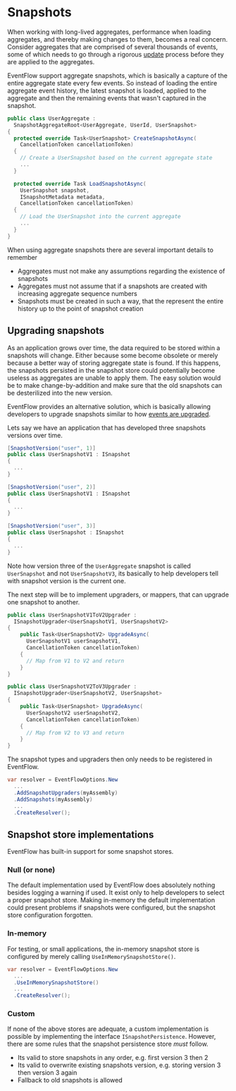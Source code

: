 # Snapshots

When working with long-lived aggregates, performance when loading aggregates,
and thereby making changes to them, becomes a real concern.
Consider aggregates that are comprised of several
thousands of events, some of which needs to go through a rigorous
[update](./EventUpgrade.md) process before they are applied to the aggregates.

EventFlow support aggregate snapshots, which is basically a capture of the
entire aggregate state every few events. So instead of loading the entire
aggregate event history, the latest snapshot is loaded, applied to the aggregate
and then the remaining events that wasn't captured in the snapshot.

```csharp
public class UserAggregate :
  SnapshotAggregateRoot<UserAggregate, UserId, UserSnapshot>
{
  protected override Task<UserSnapshot> CreateSnapshotAsync(
    CancellationToken cancellationToken)
  {
    // Create a UserSnapshot based on the current aggregate state
    ...
  }

  protected override Task LoadSnapshotAsync(
    UserSnapshot snapshot,
    ISnapshotMetadata metadata,
    CancellationToken cancellationToken)
  {
    // Load the UserSnapshot into the current aggregate
    ...
  }
}
```

When using aggregate snapshots there are several important details to remember

* Aggregates must not make any assumptions regarding the existence of snapshots
* Aggregates must not assume that if a snapshots are created with increasing
  aggregate sequence numbers
* Snapshots must be created in such a way, that the represent the entire
  history up to the point of snapshot creation

## Upgrading snapshots

As an application grows over time, the data required to be stored within a
snapshots will change. Either because some become obsolete or merely because
a better way of storing aggregate state is found. If this happens, the snapshots
persisted in the snapshot store could potentially become useless as aggregates
are unable to apply them. The easy solution would be to make change-by-addition
and make sure that the old snapshots can be desterilized into the new version.

EventFlow provides an alternative solution, which is basically allowing
developers to upgrade snapshots similar to how
[events are upgraded](./EventUpgrade.md).

Lets say we have an application that has developed three snapshots versions
over time.

```csharp
[SnapshotVersion("user", 1)]
public class UserSnapshotV1 : ISnapshot
{
  ...
}

[SnapshotVersion("user", 2)]
public class UserSnapshotV1 : ISnapshot
{
  ...
}

[SnapshotVersion("user", 3)]
public class UserSnapshot : ISnapshot
{
  ...
}
```

Note how version three of the `UserAggregate` snapshot is called `UserSnapshot`
and not `UserSnapshotV3`, its basically to help developers tell with snapshot
version is the current one.

The next step will be to implement upgraders, or mappers, that can upgrade one
snapshot to another.

```csharp
public class UserSnapshotV1ToV2Upgrader :
  ISnapshotUpgrader<UserSnapshotV1, UserSnapshotV2>
{
    public Task<UserSnapshotV2> UpgradeAsync(
      UserSnapshotV1 userSnapshotV1,
      CancellationToken cancellationToken)
    {
      // Map from V1 to V2 and return
    }
}

public class UserSnapshotV2ToV3Upgrader :
  ISnapshotUpgrader<UserSnapshotV2, UserSnapshot>
{
    public Task<UserSnapshot> UpgradeAsync(
      UserSnapshotV2 userSnapshotV2,
      CancellationToken cancellationToken)
    {
      // Map from V2 to V3 and return
    }
}
```

The snapshot types and upgraders then only needs to be registered in EventFlow.

```csharp
var resolver = EventFlowOptions.New
  ...
  .AddSnapshotUpgraders(myAssembly)
  .AddSnapshots(myAssembly)
  ...
  .CreateResolver();
```


## Snapshot store implementations

EventFlow has built-in support for some snapshot stores.

### Null (or none)

The default implementation used by EventFlow does absolutely nothing besides
logging a warning if used. It exist only to help developers to select a proper
snapshot store. Making in-memory the default implementation could present
problems if snapshots were configured, but the snapshot store configuration
forgotten.

### In-memory

For testing, or small applications, the in-memory snapshot store is configured
by merely calling `UseInMemorySnapshotStore()`.

```csharp
var resolver = EventFlowOptions.New
  ...
  .UseInMemorySnapshotStore()
  ...
  .CreateResolver();
```

### Custom

If none of the above stores are adequate, a custom implementation is possible
by implementing the interface `ISnapshotPersistence`. However, there are
some rules that the snapshot persistence store _must_ follow.

* Its valid to store snapshots in any order, e.g. first version 3 then 2
* Its valid to overwrite existing snapshots version, e.g. storing version 3
  then version 3 again
* Fallback to old snapshots is allowed
